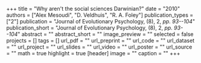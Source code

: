 +++
title = "Why aren't the social sciences Darwinian?"
date = "2010"
authors = ["Alex Mesoudi", "D. Veldhuis", "R. A. Foley"]
publication_types = ["2"]
publication = "Journal of Evolutionary Psychology, (8), 2, _pp. 93--104_"
publication_short = "Journal of Evolutionary Psychology, (8), 2, _pp. 93--104_"
abstract = ""
abstract_short = ""
image_preview = ""
selected = false
projects = []
tags = []
url_pdf = ""
url_preprint = ""
url_code = ""
url_dataset = ""
url_project = ""
url_slides = ""
url_video = ""
url_poster = ""
url_source = ""
math = true
highlight = true
[header]
image = ""
caption = ""
+++
